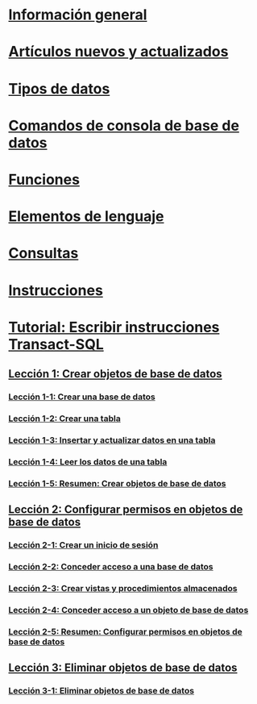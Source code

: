 # [Información general](language-reference.md)  
# [Artículos nuevos y actualizados](new-updated-t-sql.md)

# [Tipos de datos](../t-sql/data-types/data-types-transact-sql.md)
# [Comandos de consola de base de datos](../t-sql/database-console-commands/database-console-commands.md)
# [Funciones](../t-sql/functions/functions.md)
# [Elementos de lenguaje](../t-sql/language-elements/language-elements-transact-sql.md)
# [Consultas](../t-sql/queries/queries.md)
# [Instrucciones](../t-sql/statements/statements.md)



# [Tutorial: Escribir instrucciones Transact-SQL](tutorial-writing-transact-sql-statements.md)  
## [Lección 1: Crear objetos de base de datos](lesson-1-creating-database-objects.md)  
### [Lección 1-1: Crear una base de datos](lesson-1-1-creating-a-database.md)  
### [Lección 1-2: Crear una tabla](lesson-1-2-creating-a-table.md)  
### [Lección 1-3: Insertar y actualizar datos en una tabla](lesson-1-3-inserting-and-updating-data-in-a-table.md)  
### [Lección 1-4: Leer los datos de una tabla](lesson-1-4-reading-the-data-in-a-table.md)  
### [Lección 1-5: Resumen: Crear objetos de base de datos](lesson-1-5-summary-creating-database-objects.md)  

## [Lección 2: Configurar permisos en objetos de base de datos](lesson-2-configuring-permissions-on-database-objects.md)  
### [Lección 2-1: Crear un inicio de sesión](lesson-2-1-creating-a-login.md)  
### [Lección 2-2: Conceder acceso a una base de datos](lesson-2-2-granting-access-to-a-database.md)  
### [Lección 2-3: Crear vistas y procedimientos almacenados](lesson-2-3-creating-views-and-stored-procedures.md)  
### [Lección 2-4: Conceder acceso a un objeto de base de datos](lesson-2-4-granting-access-to-a-database-object.md)  
### [Lección 2-5: Resumen: Configurar permisos en objetos de base de datos](lesson-2-5-summary-configuring-permissions-on-database-objects.md)  

## [Lección 3: Eliminar objetos de base de datos](lesson-3-deleting-database-objects.md)  
### [Lección 3-1: Eliminar objetos de base de datos](lesson-3-1-deleting-database-objects.md)  
